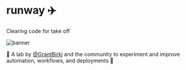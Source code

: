 # runway ✈️

Clearing code for take off

![banner](https://github.com/runwayapp/.github/assets/23362539/98a6caec-c894-42c8-9db7-3d6908afa031)

🧪 A lab by [@GrantBirki](https://github.com/GrantBirki) and the community to experiment and improve automation, workflows, and deployments 🚀
